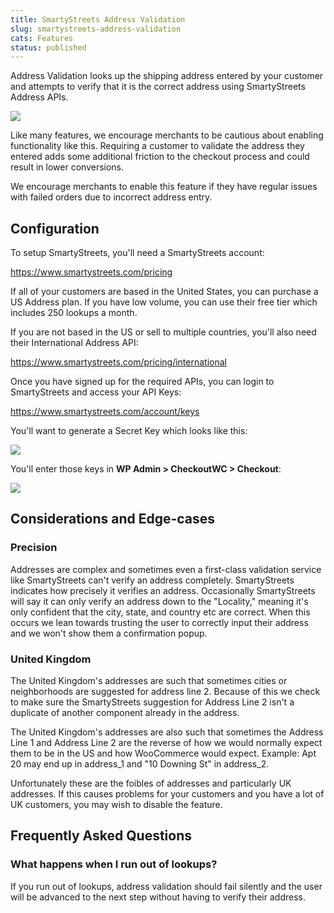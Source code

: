 ```yaml
---
title: SmartyStreets Address Validation
slug: smartystreets-address-validation
cats: Features
status: published
---
```



  <p>
    Address Validation looks up the shipping address entered by your customer and attempts to verify that it is the correct address using SmartyStreets Address APIs.
  </p>
  <p>
    <img style="max-width: 800px" src="https://s3.amazonaws.com/helpscout.net/docs/assets/5bdde2822c7d3a01757ac42e/images/60ae79392246b50b7f38f49e/file-csXMvkJ81K.gif" />
  </p>
  <p>
    Like many features, we encourage merchants to be cautious about enabling functionality like this. Requiring a customer to validate the address they entered adds some additional friction to the checkout process and could result in lower conversions.
  </p>
  <p>
    We encourage merchants to enable this feature if they have regular issues with failed orders due to incorrect address entry.
  </p>
  <h2>
    Configuration
  </h2>
  <p>
    To setup SmartyStreets, you'll need a SmartyStreets account:
  </p>
  <p>
    <a href="https://www.smartystreets.com/pricing">https://www.smartystreets.com/pricing</a>
  </p>
  <p>
    If all of your customers are based in the United States, you can purchase a US Address plan. If you have low volume, you can use their free tier which includes 250 lookups a month.
  </p>
  <p>
    If you are not based in the US or sell to multiple countries, you'll also need their International Address API:
  </p>
  <p>
    <a href="https://www.smartystreets.com/pricing/international">https://www.smartystreets.com/pricing/international</a>
  </p>
  <p>
    Once you have signed up for the required APIs, you can login to SmartyStreets and access your API Keys:
  </p>
  <p>
    <a href="https://www.smartystreets.com/account/keys">https://www.smartystreets.com/account/keys</a>
  </p>
  <p>
    You'll want to generate a Secret Key which looks like this:
  </p>
  <p>
    <img src="https://s3.amazonaws.com/helpscout.net/docs/assets/5bdde2822c7d3a01757ac42e/images/60ae7a9c4dda6972e092f74d/file-y9hjoOJLaI.png" />
  </p>
  <p>
    You'll enter those keys in <strong>WP Admin &gt; CheckoutWC &gt; Checkout</strong>:
  </p>
  <p>
    <img src="https://s3.amazonaws.com/helpscout.net/docs/assets/5bdde2822c7d3a01757ac42e/images/60ae7b25c1410a601d9ad311/file-hobElCJaNc.png" />
  </p>
  <h2>
    Considerations and Edge-cases
  </h2>
  <h3>
    Precision
  </h3>
  <p>
    Addresses are complex and sometimes even a first-class validation service like SmartyStreets can't verify an address completely. SmartyStreets indicates how precisely it verifies an address. Occasionally SmartyStreets will say it can only verify an address down to the "Locality," meaning it's only confident that the city, state, and country etc are correct. When this occurs we lean towards trusting the user to correctly input their address and we won't show them a confirmation popup.
  </p>
  <h3>
    United Kingdom
  </h3>
  <p>
    The United Kingdom's addresses are such that sometimes cities or neighborhoods are suggested for address line 2. Because of this we check to make sure the SmartyStreets suggestion for Address Line 2 isn't a duplicate of another component already in the address.
  </p>
  <p>
    The United Kingdom's addresses are also such that sometimes the Address Line 1 and Address Line 2 are the reverse of how we would normally expect them to be in the US and how WooCommerce would expect. Example: Apt 20 may end up in address_1 and "10 Downing St" in address_2.
  </p>
  <p>
    Unfortunately these are the foibles of addresses and particularly UK addresses. If this causes problems for your customers and you have a lot of UK customers, you may wish to disable the feature.
  </p>
  <h2>
    Frequently Asked Questions
  </h2>
  <h3>
    What happens when I run out of lookups?
  </h3>
  <p>
    If you run out of lookups, address validation should fail silently and the user will be advanced to the next step without having to verify their address.
  </p>
